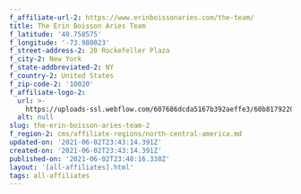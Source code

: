 ```yaml
---
f_affiliate-url-2: https://www.erinboissonaries.com/the-team/
title: The Erin Boisson Aries Team
f_latitude: '40.758575'
f_longitude: '-73.980023'
f_street-address-2: 20 Rockefeller Plaza
f_city-2: New York
f_state-addbreviated-2: NY
f_country-2: United States
f_zip-code-2: '10020'
f_affiliate-logo-2:
  url: >-
    https://uploads-ssl.webflow.com/607686dcda5167b392aeffe3/60b8179220d066b3d6f01c51_60786d9f46e3871933946428_logo.jpeg
  alt: null
slug: the-erin-boisson-aries-team-2
f_region-2: cms/affiliate-regions/north-central-america.md
updated-on: '2021-06-02T23:43:14.391Z'
created-on: '2021-06-02T23:43:14.391Z'
published-on: '2021-06-02T23:48:16.338Z'
layout: '[all-affiliates].html'
tags: all-affiliates
---
```



